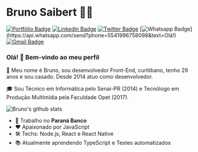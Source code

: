 # Bruno Saibert 👨‍🚀

[![Portfólio Badge](https://img.shields.io/badge/Portfólio%20-Bruno%20Saibert-%231b9?style=for-the-badge)](https://brunosaibert.com.br/)
[![Linkedin Badge](https://img.shields.io/badge/-LinkedIn-blue?style=for-the-badge&logo=Linkedin&logoColor=white&link=https://www.linkedin.com/in/brunohenriquesaibert/)](https://www.linkedin.com/in/brunohenriquesaibert/)
[![Twitter Badge](https://img.shields.io/badge/-Twitter-1ca0f1?style=for-the-badge&labelColor=1ca0f1&logo=twitter&logoColor=white&link=https://twitter.com/bh_saibert)](https://twitter.com/bh_saibert)
[![Whatsapp Badge](https://img.shields.io/badge/-Whatsapp-4CA143?style=for-the-badge&labelColor=4CA143&logo=whatsapp&logoColor=white&link=https://api.whatsapp.com/send?phone=5541996758098&text=Olá!)](https://api.whatsapp.com/send?phone=5541996758098&text=Olá!)
[![Gmail Badge](https://img.shields.io/badge/-Gmail-c14438?style=for-the-badge&logo=Gmail&logoColor=white&link=mailto:brunosaibert@gmail.com)](mailto:brunosaibert@gmail.com)

### Olá! 👋 Bem-vindo ao meu perfil

📰 Meu nome é Bruno, sou desenvolvedor Front-End, curitibano, tenho 29 anos e sou casado. Desde 2014 atuo como desenvolvedor.

🎓 Sou Técnico em Informática pelo Senai-PR (2014) e Tecnólogo em Produção Multimídia pela Faculdade Opet (2017).

![Bruno's github stats](https://github-readme-stats.vercel.app/api?username=BrunoSaibert&show_icons=true&theme=dracula)

- 🚀 Trabalho no **Paraná Banco**
- ❤ Apaixonado por JavaScript
- 🛠 Techs: Node.js, React e React Native
- 📚 Atualmente aprendendo TypeScript e Testes automatizados
